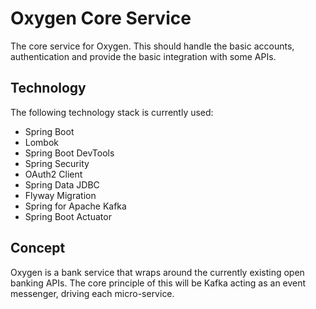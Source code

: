 # Oxygen Core Service

The core service for Oxygen.
This should handle the basic accounts, authentication and provide the basic integration
with some APIs.

## Technology

The following technology stack is currently used:
 - Spring Boot
 - Lombok
 - Spring Boot DevTools
 - Spring Security
 - OAuth2 Client
 - Spring Data JDBC
 - Flyway Migration
 - Spring for Apache Kafka
 - Spring Boot Actuator
 
## Concept

Oxygen is a bank service that wraps around the currently existing open banking APIs.
The core principle of this will be Kafka acting as an event messenger, 
driving each micro-service.